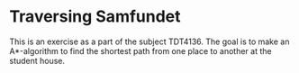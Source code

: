 # Traversing Samfundet
This is an exercise as a part of the subject TDT4136. 
The goal is to make an A*-algorithm to find the shortest path from one place to another at the student house. 